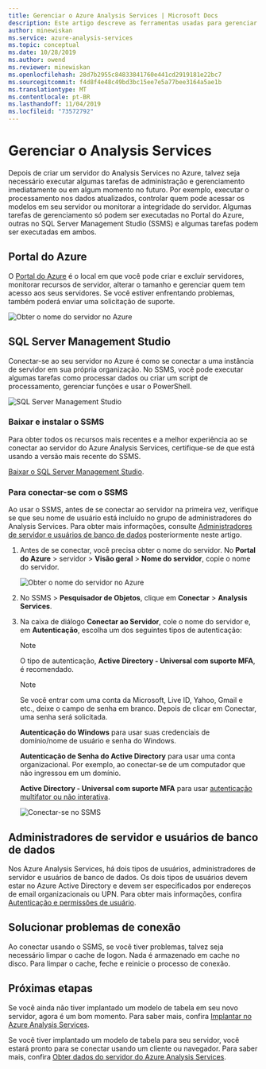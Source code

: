 ```yaml
---
title: Gerenciar o Azure Analysis Services | Microsoft Docs
description: Este artigo descreve as ferramentas usadas para gerenciar tarefas de administração e gerenciamento para um servidor Azure Analysis Services.
author: minewiskan
ms.service: azure-analysis-services
ms.topic: conceptual
ms.date: 10/28/2019
ms.author: owend
ms.reviewer: minewiskan
ms.openlocfilehash: 28d7b2955c84833841760e441cd2919181e22bc7
ms.sourcegitcommit: f4d8f4e48c49bd3bc15ee7e5a77bee3164a5ae1b
ms.translationtype: MT
ms.contentlocale: pt-BR
ms.lasthandoff: 11/04/2019
ms.locfileid: "73572792"
---
```

# <a name="manage-analysis-services"></a>Gerenciar o Analysis Services
Depois de criar um servidor do Analysis Services no Azure, talvez seja necessário executar algumas tarefas de administração e gerenciamento imediatamente ou em algum momento no futuro. Por exemplo, executar o processamento nos dados atualizados, controlar quem pode acessar os modelos em seu servidor ou monitorar a integridade do servidor. Algumas tarefas de gerenciamento só podem ser executadas no Portal do Azure, outras no SQL Server Management Studio (SSMS) e algumas tarefas podem ser executadas em ambos.

## <a name="azure-portal"></a>Portal do Azure
O [Portal do Azure](https://portal.azure.com/) é o local em que você pode criar e excluir servidores, monitorar recursos de servidor, alterar o tamanho e gerenciar quem tem acesso aos seus servidores.  Se você estiver enfrentando problemas, também poderá enviar uma solicitação de suporte.

![Obter o nome do servidor no Azure](./media/analysis-services-manage/aas-manage-portal.png)

## <a name="sql-server-management-studio"></a>SQL Server Management Studio
Conectar-se ao seu servidor no Azure é como se conectar a uma instância de servidor em sua própria organização. No SSMS, você pode executar algumas tarefas como processar dados ou criar um script de processamento, gerenciar funções e usar o PowerShell.
  
![SQL Server Management Studio](./media/analysis-services-manage/aas-manage-ssms.png)

### <a name="download-and-install-ssms"></a>Baixar e instalar o SSMS
Para obter todos os recursos mais recentes e a melhor experiência ao se conectar ao servidor do Azure Analysis Services, certifique-se de que está usando a versão mais recente do SSMS. 

[Baixar o SQL Server Management Studio](https://docs.microsoft.com/sql/ssms/download-sql-server-management-studio-ssms).


### <a name="to-connect-with-ssms"></a>Para conectar-se com o SSMS
 Ao usar o SSMS, antes de se conectar ao servidor na primeira vez, verifique se que seu nome de usuário está incluído no grupo de administradores do Analysis Services. Para obter mais informações, consulte [Administradores de servidor e usuários de banco de dados](#server-administrators-and-database-users) posteriormente neste artigo.

1. Antes de se conectar, você precisa obter o nome do servidor. No **Portal do Azure** > servidor > **Visão geral** > **Nome do servidor**, copie o nome do servidor.
   
    ![Obter o nome do servidor no Azure](./media/analysis-services-deploy/aas-deploy-get-server-name.png)
2. No SSMS > **Pesquisador de Objetos**, clique em **Conectar** > **Analysis Services**.
3. Na caixa de diálogo **Conectar ao Servidor**, cole o nome do servidor e, em **Autenticação**, escolha um dos seguintes tipos de autenticação:   
    > [!NOTE]
    > O tipo de autenticação, **Active Directory - Universal com suporte MFA**, é recomendado.

    > [!NOTE]
    > Se você entrar com uma conta da Microsoft, Live ID, Yahoo, Gmail e etc., deixe o campo de senha em branco. Depois de clicar em Conectar, uma senha será solicitada.

    **Autenticação do Windows** para usar suas credenciais de domínio/nome de usuário e senha do Windows.

    **Autenticação de Senha do Active Directory** para usar uma conta organizacional. Por exemplo, ao conectar-se de um computador que não ingressou em um domínio.

    **Active Directory - Universal com suporte MFA** para usar [autenticação multifator ou não interativa](../sql-database/sql-database-ssms-mfa-authentication.md). 
   
    ![Conectar-se no SSMS](./media/analysis-services-manage/aas-manage-connect-ssms.png)

## <a name="server-administrators-and-database-users"></a>Administradores de servidor e usuários de banco de dados
Nos Azure Analysis Services, há dois tipos de usuários, administradores de servidor e usuários de banco de dados. Os dois tipos de usuários devem estar no Azure Active Directory e devem ser especificados por endereços de email organizacionais ou UPN. Para obter mais informações, confira [Autenticação e permissões de usuário](analysis-services-manage-users.md).


## <a name="troubleshooting-connection-problems"></a>Solucionar problemas de conexão
Ao conectar usando o SSMS, se você tiver problemas, talvez seja necessário limpar o cache de logon. Nada é armazenado em cache no disco. Para limpar o cache, feche e reinicie o processo de conexão. 

## <a name="next-steps"></a>Próximas etapas
Se você ainda não tiver implantado um modelo de tabela em seu novo servidor, agora é um bom momento. Para saber mais, confira [Implantar no Azure Analysis Services](analysis-services-deploy.md).

Se você tiver implantado um modelo de tabela para seu servidor, você estará pronto para se conectar usando um cliente ou navegador. Para saber mais, confira [Obter dados do servidor do Azure Analysis Services](analysis-services-connect.md).

